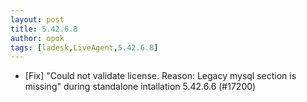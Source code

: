 ```yaml
---
layout: post
title: 5.42.6.8
author: opok
tags: [ladesk,LiveAgent,5.42.6.8]
---
```

- [Fix] "Could not validate license. Reason: Legacy mysql section is missing" during standalone intallation 5.42.6.6 (#17200)

